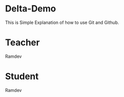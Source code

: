 # Delta-Demo
This is Simple Explanation of how to use Git and Github.

# Teacher
Ramdev

# Student
Ramdev

